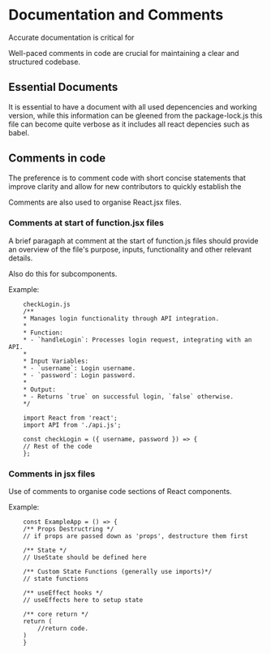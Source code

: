 # Documentation and Comments

Accurate documentation is critical for

Well-paced comments in code are crucial for maintaining a clear and structured codebase.


## Essential Documents

It is essential to have a document with all used depencencies and working version, while this information can be gleened from the package-lock.js this file can become quite verbose as it includes all react depencies such as babel.


## Comments in code

The preference is to comment code with short concise statements that improve clarity and allow for new contributors to quickly establish the 

Comments are also used to organise React.jsx files. 


### Comments at start of function.jsx files

A brief paragaph at comment at the start of function.js files should provide an overview of the file's purpose, inputs, functionality and other relevant details.

Also do this for subcomponents.

Example:

        checkLogin.js
        /**
        * Manages login functionality through API integration.
        * 
        * Function:
        * - `handleLogin`: Processes login request, integrating with an API.
        * 
        * Input Variables:
        * - `username`: Login username.
        * - `password`: Login password.
        * 
        * Output:
        * - Returns `true` on successful login, `false` otherwise.
        */

        import React from 'react';
        import API from './api.js';

        const checkLogin = ({ username, password }) => {
        // Rest of the code
        };

### Comments in jsx files

Use of comments to organise code sections of React components.

Example:

        const ExampleApp = () => {
        /** Props Destructring */
        // if props are passed down as 'props', destructure them first

        /** State */
        // UseState should be defined here

        /** Custom State Functions (generally use imports)*/
        // state functions

        /** useEffect hooks */
        // useEffects here to setup state

        /** core return */
        return (
            //return code.
        )
        }